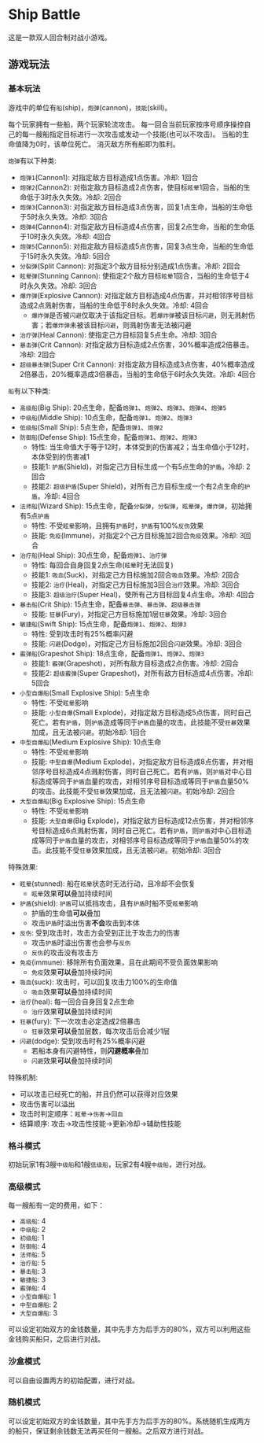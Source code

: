 # Ship Battle

这是一款双人回合制对战小游戏。

## 游戏玩法

### 基本玩法

游戏中的单位有`船`(ship)，`炮弹`(cannon)，`技能`(skill)。

每个玩家拥有一些船，两个玩家轮流攻击。
每一回合当前玩家按序号顺序操控自己的每一艘船指定目标进行一次攻击或发动一个技能(也可以不攻击)。
当船的生命值降为0时，该单位死亡。
消灭敌方所有船即为胜利。

`炮弹`有以下种类: 
- `炮弹1`(Cannon1): 对指定敌方目标造成1点伤害。冷却: 1回合
- `炮弹2`(Cannon2): 对指定敌方目标造成2点伤害，使目标`眩晕`1回合，当船的生命低于3时永久失效。冷却: 2回合
- `炮弹3`(Cannon3): 对指定敌方目标造成3点伤害，回复1点生命，当船的生命低于5时永久失效。冷却: 3回合
- `炮弹4`(Cannon4): 对指定敌方目标造成4点伤害，回复2点生命，当船的生命低于10时永久失效。冷却: 4回合
- `炮弹5`(Cannon5): 对指定敌方目标造成5点伤害，回复3点生命，当船的生命低于15时永久失效。冷却: 5回合
- `分裂弹`(Split Cannon): 对指定3个敌方目标分别造成1点伤害。冷却: 2回合
- `眩晕弹`(Stunning Cannon): 使指定2个敌方目标`眩晕`1回合，当船的生命低于4时永久失效。冷却: 3回合
- `爆炸弹`(Explosive Cannon): 对指定敌方目标造成4点伤害，并对相邻序号目标造成2点溅射伤害，当船的生命低于8时永久失效。冷却: 4回合
  - `爆炸弹`是否被`闪避`仅取决于该指定目标。若`爆炸弹`被该目标`闪避`，则无溅射伤害；若`爆炸弹`未被该目标`闪避`，则溅射伤害无法被闪避
- `治疗弹`(Heal Cannon): 使指定己方目标回复5点生命。冷却: 3回合
- `暴击弹`(Crit Cannon): 对指定敌方目标造成2点伤害，30%概率造成2倍暴击。冷却: 2回合
- `超级暴击弹`(Super Crit Cannon): 对指定敌方目标造成3点伤害，40%概率造成2倍暴击，20%概率造成3倍暴击，当船的生命低于6时永久失效。冷却: 4回合

`船`有以下种类: 
- `高级船`(Big Ship): 20点生命，配备`炮弹1`、`炮弹2`、`炮弹3`、`炮弹4`、`炮弹5`
- `中级船`(Middle Ship): 10点生命，配备`炮弹1`、`炮弹2`、`炮弹3`
- `低级船`(Small Ship): 5点生命，配备`炮弹1`、`炮弹2`
- `防御船`(Defense Ship): 15点生命，配备`炮弹1`、`炮弹2`、`炮弹3`
  - 特性: 当生命值大于等于12时，本体受到的伤害减2；当生命值小于12时，本体受到的伤害减1
  - 技能1: `护盾`(Shield)，对指定己方目标生成一个有5点生命的`护盾`。冷却: 2回合
  - 技能2: `超级护盾`(Super Shield)，对所有己方目标生成一个有2点生命的`护盾`。冷却: 4回合
- `法师船`(Wizard Ship): 15点生命，配备`分裂弹`，`分裂弹`，`眩晕弹`，`爆炸弹`，初始拥有5点`护盾`
  - 特性: 不受`眩晕`影响，且拥有`护盾`时，`护盾`有100%`反伤`效果
  - 技能: `免疫`(Immune)，对指定2个己方目标施加2回合`免疫`效果。冷却: 3回合
- `治疗船`(Heal Ship): 30点生命，配备`炮弹1`、`治疗弹`
  - 特性: 每回合自身回复2点生命(`眩晕`时无法回复)
  - 技能1: `吸血`(Suck)，对指定己方目标施加2回合`吸血`效果。冷却: 2回合
  - 技能2: `治疗`(Heal)，对指定己方目标施加3回合`治疗`效果。冷却: 3回合
  - 技能3: `超级治疗`(Super Heal)，使所有己方目标回复4点生命。冷却: 4回合
- `暴击船`(Crit Ship): 15点生命，配备`暴击弹`、`暴击弹`、`超级暴击弹`
  - 技能: `狂暴`(Fury)，对指定己方目标施加1层`狂暴`效果。冷却: 3回合
- `敏捷船`(Swift Ship): 15点生命，配备`炮弹1`、`炮弹2`、`炮弹3`
  - 特性: 受到攻击时有25%概率闪避
  - 技能: `闪避`(Dodge)，对指定己方目标施加2回合`闪避`效果。冷却: 3回合
- `霰弹船`(Grapeshot Ship): 18点生命，配备`炮弹1`、`炮弹2`、`炮弹3`
  - 技能1: `霰弹`(Grapeshot)，对所有敌方目标造成2点伤害。冷却: 2回合
  - 技能2: `超级霰弹`(Super Grapeshot)，对所有敌方目标造成4点伤害。冷却: 5回合
- `小型自爆船`(Small Explosive Ship): 5点生命
  - 特性: 不受`眩晕`影响
  - 技能: `小型自爆`(Small Explode)，对指定敌方目标造成5点伤害，同时自己死亡。若有`护盾`，则`护盾`造成等同于`护盾`血量的攻击。此技能不受`狂暴`效果加成，且无法被`闪避`。初始冷却: 1回合
- `中型自爆船`(Medium Explosive Ship): 10点生命
  - 特性: 不受`眩晕`影响
  - 技能: `中型自爆`(Medium Explode)，对指定敌方目标造成8点伤害，并对相邻序号目标造成4点溅射伤害，同时自己死亡。若有`护盾`，则`护盾`对中心目标造成等同于`护盾`血量的攻击，对相邻序号目标造成等同于`护盾`血量50%的攻击。此技能不受`狂暴`效果加成，且无法被`闪避`。初始冷却: 2回合
- `大型自爆船`(Big Explosive Ship): 15点生命
  - 特性: 不受`眩晕`影响
  - 技能: `大型自爆`(Big Explode)，对指定敌方目标造成12点伤害，并对相邻序号目标造成6点溅射伤害，同时自己死亡。若有`护盾`，则`护盾`对中心目标造成等同于`护盾`血量的攻击，对相邻序号目标造成等同于`护盾`血量50%的攻击。此技能不受`狂暴`效果加成，且无法被`闪避`。初始冷却: 3回合

特殊效果: 
- `眩晕`(stunned): 船在`眩晕`状态时无法行动，且冷却不会恢复
  - `眩晕`效果**可以**叠加持续时间
- `护盾`(shield): `护盾`可以抵挡攻击，且有`护盾`时船不受`眩晕`影响
  - 护盾的生命值**可以**叠加
  - 攻击`护盾`时溢出伤害**不会**攻击到本体
- `反伤`: 受到攻击时，攻击方会受到正比于攻击力的伤害
  - 攻击`护盾`时溢出伤害也会参与`反伤`
  - `反伤`的攻击没有攻击方
- `免疫`(immune): 移除所有负面效果，且在此期间不受负面效果影响
  - `免疫`效果**可以**叠加持续时间
- `吸血`(suck): 攻击时，可以回复攻击力100%的生命值
  - `吸血`效果**可以**叠加持续时间
- `治疗`(heal): 每一回合自身回复2点生命
  - `治疗`效果**可以**叠加持续时间
- `狂暴`(fury): 下一次攻击必定造成2倍暴击
  - `狂暴`效果**可以**叠加层数，每次攻击后会减少1层
- `闪避`(dodge): 受到攻击时有25%概率闪避
  - 若船本身有闪避特性，则**闪避概率**叠加
  - `闪避`效果**可以**叠加持续时间

特殊机制: 
- 可以攻击已经死亡的船，并且仍然可以获得对应效果
- 攻击伤害可以溢出
- 攻击时判定顺序：`眩晕`->`伤害`->`回血`
- 结算顺序: 攻击->攻击性技能->更新冷却->辅助性技能

### 格斗模式

初始玩家1有3艘`中级船`和1艘`低级船`，玩家2有4艘`中级船`，进行对战。

### 高级模式

每一艘船有一定的费用，如下：
- `高级船`: 4
- `中级船`: 2
- `初级船`: 1
- `防御船`: 4
- `法师船`: 5
- `治疗船`: 5
- `暴击船`: 3
- `敏捷船`: 3
- `霰弹船`: 4
- `小型自爆船`: 1
- `中型自爆船`: 2
- `大型自爆船`: 3

可以设定初始双方的金钱数量，其中先手方为后手方的80%，双方可以利用这些金钱购买船只，之后进行对战。

### 沙盒模式

可以自由设置两方的初始配置，进行对战。

### 随机模式

可以设定初始双方的金钱数量，其中先手方为后手方的80%。系统随机生成两方的船只，保证剩余钱数无法再买任何一艘船。之后双方进行对战。